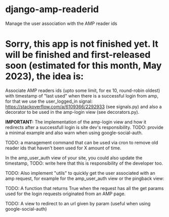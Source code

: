 # django-amp-readerid
Manage the user association with the AMP reader ids

# Sorry, this app is not finished yet. It will be finished and first-released soon (estimated for this month, May 2023), the idea is:

Associate AMP readers ids (upto some limit, for ex 10, round-robin oldest) with timestamp of "last used" when there is a successful login from amp, for that we use the user_logged_in signal: https://stackoverflow.com/a/6109366/2292933 (see signals.py) and also a decorator to be used in the amp-login view (see decorators.py).

**IMPORTANT:** The implementation of the amp-login view and how it redirects after a successfull login is site dev's responsibility. TODO: provide a minimal example and also warn when using google-social-auth.

TODO: a management command that can be used via cron to remove old reader ids that haven't been used for X amount of time.

In the amp_user_auth view of your site, you could also update the timestamp, TODO: write here that this is responsibility of the developer too.

TODO: Also implement "utils" to quickly get the user associated with an amp request, for example for the amp_user_auth view or the pingback view:

TODO: A function that returns True when the request has all the get params used for the login requests originated from an AMP page.

TODO: A view to redirect to an url given by param (useful when using google-social-auth)
